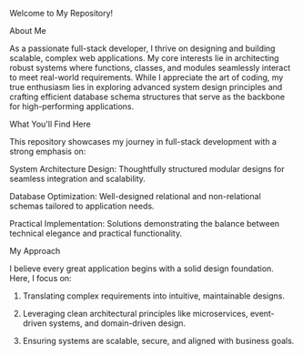 

Welcome to My Repository!

About Me

As a passionate full-stack developer, I thrive on designing and building scalable, complex web applications. My core interests lie in architecting robust systems where functions, classes, and modules seamlessly interact to meet real-world requirements. While I appreciate the art of coding, my true enthusiasm lies in exploring advanced system design principles and crafting efficient database schema structures that serve as the backbone for high-performing applications.

What You'll Find Here

This repository showcases my journey in full-stack development with a strong emphasis on:

System Architecture Design: Thoughtfully structured modular designs for seamless integration and scalability.

Database Optimization: Well-designed relational and non-relational schemas tailored to application needs.

Practical Implementation: Solutions demonstrating the balance between technical elegance and practical functionality.


My Approach

I believe every great application begins with a solid design foundation. Here, I focus on:

1. Translating complex requirements into intuitive, maintainable designs.


2. Leveraging clean architectural principles like microservices, event-driven systems, and domain-driven design.


3. Ensuring systems are scalable, secure, and aligned with business goals.



